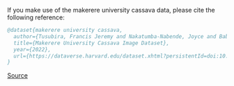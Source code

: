 If you make use of the makerere university cassava data, please cite the following reference:

``` bibtex 
@dataset{makerere university cassava,
  author={Tusubira, Francis Jeremy and Nakatumba-Nabende, Joyce and Babirye, Claire and Okao-Okujja, Geoffrey and Mutebi, Chodrine and Mugalu, Ben Wycliff and Nabagereka, Deborah and Namanya, Gloria},
  title={Makerere University Cassava Image Dataset},
  year={2022},
  url={https://dataverse.harvard.edu/dataset.xhtml?persistentId=doi:10.7910/DVN/T4RB0B}
}
```

[Source](https://dataverse.harvard.edu/dataset.xhtml?persistentId=doi:10.7910/DVN/T4RB0B)